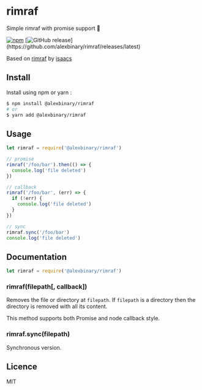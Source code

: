 # rimraf

Simple rimraf with promise support 🎉

[![npm](https://img.shields.io/npm/v/@alexbinary/rimraf.svg)](https://www.npmjs.com/package/@alexbinary/rimraf)
[![GitHub release](https://img.shields.io/github/release/alexbinary/rimraf.svg?label="github")](https://github.com/alexbinary/rimraf/releases/latest)

Based on [rimraf](https://www.npmjs.com/package/rimraf) by [isaacs](https://www.npmjs.com/~isaacs)

## Install

Install using npm or yarn :

```bash
$ npm install @alexbinary/rimraf
# or
$ yarn add @alexbinary/rimraf
```

## Usage

```javascript
let rimraf = require('@alexbinary/rimraf')

// promise
rimraf('/foo/bar').then(() => {
  console.log('file deleted')
})

// callback
rimraf('/foo/bar', (err) => {
  if (!err) {
    console.log('file deleted')
  }
})

// sync
rimraf.sync('/foo/bar')
console.log('file deleted')
```

## Documentation

```javascript
let rimraf = require('@alexbinary/rimraf')
```

### rimraf(filepath[, callback])

Removes the file or directory at `filepath`.
If `filepath` is a directory then the directory is removed with all its content.

This method supports both Promise and node callback style.

### rimraf.sync(filepath)

Synchronous version.

## Licence

MIT

